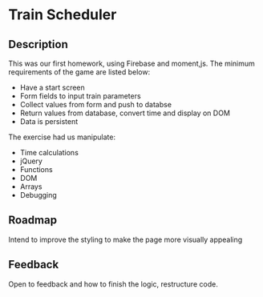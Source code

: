 # Train Scheduler 

## Description
This was our first homework, using Firebase and moment,js. The minimum requirements of the game are listed below:
* Have a start screen
* Form fields to input train parameters
* Collect values from form and push to databse
* Return values from database, convert time and display on DOM
* Data is persistent 

The exercise had us manipulate:
* Time calculations
* jQuery
* Functions
* DOM
* Arrays
* Debugging

## Roadmap
Intend to improve the styling to make the page more visually appealing

## Feedback
Open to feedback and how to finish the logic, restructure code. 
